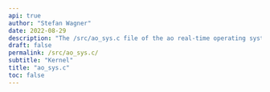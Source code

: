 ```yaml
---
api: true
author: "Stefan Wagner"
date: 2022-08-29
description: "The /src/ao_sys.c file of the ao real-time operating system."
draft: false
permalink: /src/ao_sys.c/ 
subtitle: "Kernel"
title: "ao_sys.c"
toc: false
---
```

